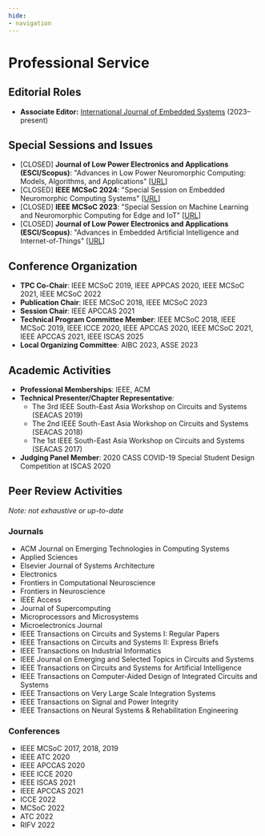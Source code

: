 ```yaml
---
hide:
- navigation
---
```


# Professional Service

## Editorial Roles
- **Associate Editor:** [International Journal of Embedded Systems](https://www.inderscience.com/jhome.php?jcode=ijes) (2023–present)

## Special Sessions and Issues

- [CLOSED] **Journal of Low Power Electronics and Applications (ESCI/Scopus)**: "Advances in Low Power Neuromorphic Computing: Models, Algorithms, and Applications" \[[URL](https://www.mdpi.com/journal/jlpea/special_issues/7YPFV6WSDS)\]
- [CLOSED] **IEEE MCSoC 2024**: "Special Session on Embedded Neuromorphic Computing Systems" \[[URL](https://mcsoc-forum.org/site/index.php/embedded-neuromorphic-computing-systems/)\]
- [CLOSED] **IEEE MCSoC 2023**: "Special Session on Machine Learning and Neuromorphic Computing for Edge and IoT" \[[URL](https://mcsoc-forum.org/site/index.php/machine-learning-and-neuromorphic-computing-for-edge-and-iot/)\]
- [CLOSED] **Journal of Low Power Electronics and Applications (ESCI/Scopus)**: "Advances in Embedded Artificial Intelligence and Internet-of-Things" \[[URL](https://www.mdpi.com/journal/jlpea/special_issues/DU85TF44GS)\]

## Conference Organization

- **TPC Co-Chair**: IEEE MCSoC 2019, IEEE APPCAS 2020, IEEE MCSoC 2021, IEEE MCSoC 2022
- **Publication Chair**: IEEE MCSoC 2018, IEEE MCSoC 2023
- **Session Chair**: IEEE APCCAS 2021
- **Technical Program Committee Member**: IEEE MCSoC 2018, IEEE MCSoC 2019, IEEE ICCE 2020, IEEE APCCAS 2020, IEEE MCSoC 2021, IEEE APCCAS 2021, IEEE ISCAS 2025
- **Local Organizing Committee**: AIBC 2023, ASSE 2023

## Academic Activities

- **Professional Memberships**: IEEE, ACM
- **Technical Presenter/Chapter Representative**:
  - The 3rd IEEE South-East Asia Workshop on Circuits and Systems (SEACAS 2019)
  - The 2nd IEEE South-East Asia Workshop on Circuits and Systems (SEACAS 2018)
  - The 1st IEEE South-East Asia Workshop on Circuits and Systems (SEACAS 2017)
- **Judging Panel Member**: 2020 CASS COVID-19 Special Student Design Competition at ISCAS 2020

## Peer Review Activities

*Note: not exhaustive or up-to-date*

### Journals

- ACM Journal on Emerging Technologies in Computing Systems
- Applied Sciences
- Elsevier Journal of Systems Architecture
- Electronics
- Frontiers in Computational Neuroscience
- Frontiers in Neuroscience
- IEEE Access
- Journal of Supercomputing
- Microprocessors and Microsystems
- Microelectronics Journal
- IEEE Transactions on Circuits and Systems I: Regular Papers
- IEEE Transactions on Circuits and Systems II: Express Briefs
- IEEE Transactions on Industrial Informatics
- IEEE Journal on Emerging and Selected Topics in Circuits and Systems
- IEEE Transactions on Circuits and Systems for Artificial Intelligence
- IEEE Transactions on Computer-Aided Design of Integrated Circuits and Systems
- IEEE Transactions on Very Large Scale Integration Systems
- IEEE Transactions on Signal and Power Integrity
- IEEE Transactions on Neural Systems & Rehabilitation Engineering

### Conferences

- IEEE MCSoC 2017, 2018, 2019
- IEEE ATC 2020
- IEEE APCCAS 2020
- IEEE ICCE 2020
- IEEE ISCAS 2021
- IEEE APCCAS 2021
- ICCE 2022
- MCSoC 2022
- ATC 2022
- RIFV 2022
